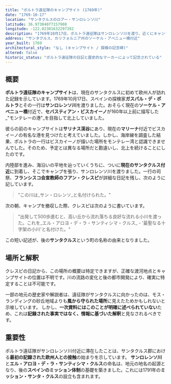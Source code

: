 ```yaml
---
title: "ポルトラ遠征隊のキャンプサイト (1769年)"
date: "1769-10-17"
location: "サンタクルスのロアー・サンロレンソ川"
latitude: 36.97304077157908
longitude: -122.02301632297392
description: "1769年10月17日、ポルトラ遠征隊はサンロレンソ川を渡り、近くにキャンプを設営しました。これがサンタクルスに記録された最初の欧州人の訪問となりました。"
address: "サンタクルス、カリフォルニア州のソーケル・アベニュー橋付近"
year_built: 1769
architectural_style: "なし (キャンプサイト / 探検の記念碑)"
altered: false
historic_status: "ポルトラ遠征隊の日記と歴史的なマーカーによって記念されている"
---
```


## 概要

**ポルトラ遠征隊のキャンプサイト**は、現在のサンタクルスに初めて欧州人が訪れた記録を示しています。1769年10月17日、スペインの探検家**ガスパル・デ・ポルトラ**とその一行は**サンロレンソ川**を渡りました。おそらく現在の**ソーケル・アベニュー橋**付近で、**セバスティアン・ビスカイーノ**が160年以上前に描写した_"モンテレーの港"_を目指して北上していました。

彼らの前のキャンプサイトは**サリナス渓谷**にあり、現在の**マリーナ**付近でビスカイーノの有名な港を見つけたと考えていました。しかし、海岸線を調査した結果、ポルトラの一行はビスカイーノが描いた場所をモンテレー湾と認識できませんでした。そのため、予定とは異なる場所だと勘違いし、北上を続けることにしたのです。

内陸部を進み、海沿いの平地を辿っていくうちに、ついに**現在のサンタクルス付近**に到着し、そこでキャンプを張り、サンロレンソ川を渡りました。一行の司祭、**フランシスコ会宣教師のフアン・クレスピ**が詳細な日記を残し、次のように記しています。

> "この川は_サン・ロレンソ_と名付けられた。"

次の朝、キャンプを撤収した際、クレスピは次のように書いています。

> "出発して500歩進むと、高い丘から流れ落ちる良好な流れる小川を渡った。これを_エル・アロヨ・デ・ラ・サンティシマ・クルス_ - '最聖なる十字架の小川'と名付けた。"

この短い記述が、後の**サンタクルス**という町の名称の由来となりました。

## 場所と解釈

クレスピの日記から、この場所の概要は特定できますが、正確な渡河地点とキャンプサイトの位置は不明です。川の流路の変化と後の都市開発により、確実に特定することは不可能です。

一部の地元の歴史家や解説者は、遠征隊がサンタクルスに向かったのは、モス・ランディングの砂丘地域よりも**風から守られた場所**に見えたためかもしれないと示唆しています。
しかし、**一次資料にはこのことが明確に述べられていない**ため、これは**記録された事実ではなく、情報に基づいた解釈**と見なされるべきです。

## 重要性

ポルトラ遠征隊がサンロレンソ川付近に滞在したことは、サンタクルス郡における**最初の記録された欧州人との接触**の始まりを示しています。
**サンロレンソ川**と**エル・アロヨ・デ・ラ・サンティシマ・クルス**の命名は、地元の地名の起源となり、後の**スペインのミッション体制**の基礎を築きました。これには1791年の**ミッション・サンタ・クルス**の設立も含まれます。